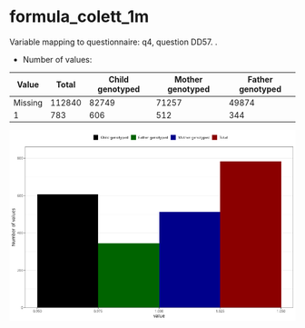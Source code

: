 # formula_colett_1m
Variable mapping to questionnaire: q4, question DD57.
.
- Number of values:

| Value | Total | Child genotyped | Mother genotyped | Father genotyped |
| ----- | ----- | --------------- | ---------------- | ---------------- |
| Missing | 112840 | 82749 | 71257 | 49874 |
| 1 | 783 | 606 | 512 |344 |



![](formula_colett_1m_n.png)



